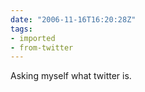 ```yaml
---
date: "2006-11-16T16:20:28Z"
tags:
- imported
- from-twitter
---
```

Asking myself what twitter is.
